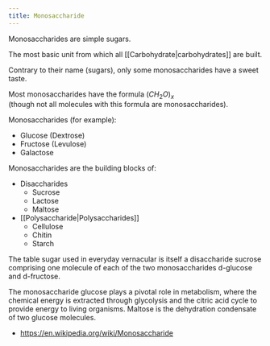 ```yaml
---
title: Monosaccharide
---
```


Monosaccharides are simple sugars.  

The most basic unit from which all [[Carbohydrate|carbohydrates]] are built.  

Contrary to their name (sugars), only some monosaccharides have a sweet taste.  

Most monosaccharides have the formula $(CH_{2}O)_{x}$  
(though not all molecules with this formula are monosaccharides).  

Monosaccharides (for example):
- Glucose (Dextrose)  
- Fructose (Levulose)  
- Galactose  

Monosaccharides are the building blocks of:  
- Disaccharides  
	- Sucrose
	- Lactose
	- Maltose  
- [[Polysaccharide|Polysaccharides]]  
	- Cellulose
	- Chitin
	- Starch  

The table sugar used in everyday vernacular is itself a disaccharide sucrose comprising one molecule of each of the two monosaccharides d-glucose and d-fructose.  

The monosaccharide glucose plays a pivotal role in metabolism, where the chemical energy is extracted through glycolysis and the citric acid cycle to provide energy to living organisms. Maltose is the dehydration condensate of two glucose molecules.  

- https://en.wikipedia.org/wiki/Monosaccharide
